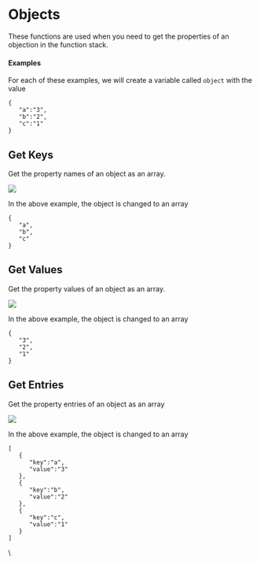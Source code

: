 # Objects

These functions are used when you need to get the properties of an objection in the function stack.

#### Examples <a href="#examples" id="examples"></a>

For each of these examples, we will create a variable called `object` with the value

```
{
   "a":"3",
   "b":"2",
   "c":"1"
}
```

## **Get Keys** <a href="#get-keys" id="get-keys"></a>

Get the property names of an object as an array.

![](https://docs.xano.com/~gitbook/image?url=https%3A%2F%2F3176331816-files.gitbook.io%2F%7E%2Ffiles%2Fv0%2Fb%2Fgitbook-x-prod.appspot.com%2Fo%2Fspaces%252F-M8Si5XvG2QHSLi9JcVY%252Fuploads%252FwJgNTmeIxiB133AiRuZY%252FCleanShot%25202023-01-18%2520at%252010.12.58%25402x.png%3Falt%3Dmedia%26token%3D77117418-bc28-43c8-8331-eb8b91c8aed9\&width=768\&dpr=4\&quality=100\&sign=a9b5d32c\&sv=2)

In the above example, the object is changed to an array

```
{
   "a",
   "b",
   "c"
}
```

## **Get Values** <a href="#get-values" id="get-values"></a>

Get the property values of an object as an array.

![](https://docs.xano.com/~gitbook/image?url=https%3A%2F%2F3176331816-files.gitbook.io%2F%7E%2Ffiles%2Fv0%2Fb%2Fgitbook-x-prod.appspot.com%2Fo%2Fspaces%252F-M8Si5XvG2QHSLi9JcVY%252Fuploads%252FUreZ83cuc4OUyJLwYGyI%252FCleanShot%25202023-01-18%2520at%252010.13.27%25402x.png%3Falt%3Dmedia%26token%3D2a1d4513-2d25-4ac0-86b0-0dc674c0365e\&width=768\&dpr=4\&quality=100\&sign=9ebee223\&sv=2)

In the above example, the object is changed to an array

```
{
   "3",
   "2",
   "1"
}
```

## **Get Entries** <a href="#get-entries" id="get-entries"></a>

Get the property entries of an object as an array

![](https://docs.xano.com/~gitbook/image?url=https%3A%2F%2F3176331816-files.gitbook.io%2F%7E%2Ffiles%2Fv0%2Fb%2Fgitbook-x-prod.appspot.com%2Fo%2Fspaces%252F-M8Si5XvG2QHSLi9JcVY%252Fuploads%252FLxGVL2eWv2FD1DuUpmwy%252FCleanShot%25202023-01-18%2520at%252010.13.57%25402x.png%3Falt%3Dmedia%26token%3Db85fce2d-4958-4b2d-886e-6829ee8a7dc9\&width=768\&dpr=4\&quality=100\&sign=4714b398\&sv=2)

In the above example, the object is changed to an array

```
[
   {
      "key":"a",
      "value":"3"
   },
   {
      "key":"b",
      "value":"2"
   },
   {
      "key":"c",
      "value":"1"
   }
]
```

\
